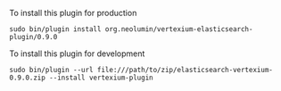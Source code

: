 
To install this plugin for production
 
    sudo bin/plugin install org.neolumin/vertexium-elasticsearch-plugin/0.9.0

To install this plugin for development

    sudo bin/plugin --url file:///path/to/zip/elasticsearch-vertexium-0.9.0.zip --install vertexium-plugin
